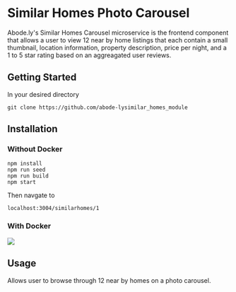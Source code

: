 # Similar Homes Photo Carousel 

Abode.ly's Similar Homes Carousel microservice is the frontend component that allows a user to view 12
near by home listings that each contain a small thumbnail, location information, property description,
price per night, and a 1 to 5 star rating based on an aggreagated user reviews.

## Getting Started

In your desired directory

```git clone https://github.com/abode-lysimilar_homes_module```

## Installation 

### Without Docker
```npm install```  
```npm run seed```  
```npm run build```  
```npm start```  

Then navgate to 

```localhost:3004/similarhomes/1```

### With Docker




![](https://p26.f0.n0.cdn.getcloudapp.com/items/bLu6L5GY/Screen%20Recording%202019-06-30%20at%2010.41%20PM.gif)
## Usage
  Allows user to browse through 12 near by homes on a photo carousel. 


